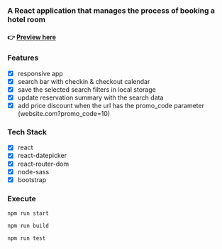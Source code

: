 ### A React application that manages the process of booking a hotel room

#### :point_right: **[Preview here](https://react-hotel-rooms-booking.netlify.app/)**

### Features
- [x] responsive app
- [x] search bar with checkin & checkout calendar
- [x] save the selected search filters in local storage
- [x] update reservation summary with the search data
- [x] add price discount when the url has the promo_code parameter 
(website.com?promo_code=10)

### Tech Stack
- [x] react
- [x] react-datepicker
- [x] react-router-dom
- [x] node-sass
- [x] bootstrap

### Execute

`npm run start`

`npm run build`

`npm run test`
